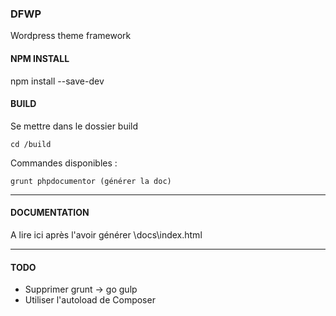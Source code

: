 ### DFWP 
Wordpress theme framework

#### NPM INSTALL
npm install --save-dev

#### BUILD
Se mettre dans le dossier build

	cd /build
	
Commandes disponibles :

	grunt phpdocumentor (générer la doc)

----------

#### DOCUMENTATION
A lire ici après l'avoir générer
\docs\index.html

----------

#### TODO
- Supprimer grunt -> go gulp
- Utiliser l'autoload de Composer


